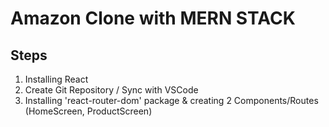 # Amazon Clone with MERN STACK

## Steps

1. Installing React
2. Create Git Repository / Sync with VSCode
3. Installing 'react-router-dom' package & creating 2 Components/Routes (HomeScreen, ProductScreen)
